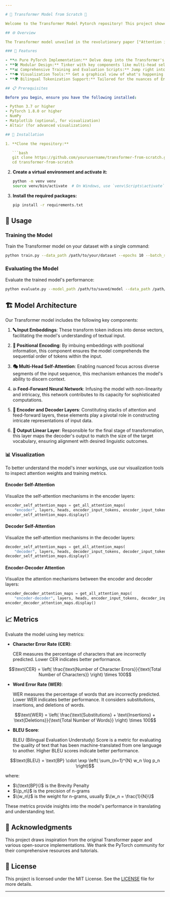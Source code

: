 ```yaml
---

# 🚀 Transformer Model from Scratch 🚀

Welcome to the Transformer Model Pytorch repository! This project showcases a custom implementation of the Transformer architecture using PyTorch. Dive into sequence-to-sequence learning with one of the most influential models in natural language processing.

## 🌐 Overview

The Transformer model unveiled in the revolutionary paper ["Attention is All You Need"](https://arxiv.org/abs/1706.03762) by Vaswani et al., has transformed the landscape of NLP. Ditching traditional recurrent architectures, it relies on powerful self-attention mechanisms to excel in various tasks. This repository focuses on utilizing the Transformer for English to Hindi translation, demonstrating its prowess in handling complex linguistic structures across different languages. Dive into the core of Transformer architecture, exploring its encoder-decoder framework and how it processes language pairs effectively.

### 🎉 Features

- **🔥 Pure PyTorch Implementation:** Delve deep into the Transformer's intricacies with a from-scratch implementation that lets you explore every layer, every neuron.
- **🛠️ Modular Design:** Tinker with key components like multi-head self-attention and positional encoding. Our design lets you adapt and expand parts effortlessly.
- **📊 Comprehensive Training and Evaluation Scripts:** Jump right into training with pre-written scripts, making it easy to start translating between English and Hindi or assess your model’s performance.
- **👁️ Visualization Tools:** Get a graphical view of what's happening under the hood. Our tools let you watch the attention mechanisms at work and monitor training progress in real-time.
- **🌍 Bilingual Tokenization Support:** Tailored for the nuances of English and Hindi, ensuring accurate and effective handling of linguistic elements unique to both languages.

## 📋 Prerequisites

Before you begin, ensure you have the following installed:

- Python 3.7 or higher
- PyTorch 1.8.0 or higher
- NumPy
- Matplotlib (optional, for visualization)
- Altair (for advanced visualizations)

## 🔧 Installation

1. **Clone the repository:**

   ```bash
   git clone https://github.com/yourusername/transformer-from-scratch.git
   cd transformer-from-scratch
   ```

2. **Create a virtual environment and activate it:**

   ```bash
   python -m venv venv
   source venv/bin/activate  # On Windows, use `venv\Scripts\activate`
   ```

3. **Install the required packages:**

   ```bash
   pip install -r requirements.txt
   ```

## 🚀 Usage

### Training the Model

Train the Transformer model on your dataset with a single command:

```bash
python train.py --data_path /path/to/your/dataset --epochs 10 --batch_size 32 --learning_rate 0.0001
```

### Evaluating the Model

Evaluate the trained model's performance:

```bash
python evaluate.py --model_path /path/to/saved/model --data_path /path/to/your/dataset
```

## 🏗️ Model Architecture

Our Transformer model includes the following key components:

1. **🔤 Input Embeddings**: These transform token indices into dense vectors, facilitating the model's understanding of textual input.

2. **📍 Positional Encoding**: By imbuing embeddings with positional information, this component ensures the model comprehends the sequential order of tokens within the input.

3. **🎭 Multi-Head Self-Attention**: Enabling nuanced focus across diverse segments of the input sequence, this mechanism enhances the model's ability to discern context.

4. **💥 Feed-Forward Neural Network**: Infusing the model with non-linearity and intricacy, this network contributes to its capacity for sophisticated computations.

5. **🔁 Encoder and Decoder Layers**: Constituting stacks of attention and feed-forward layers, these elements play a pivotal role in constructing intricate representations of input data.

6. **🎯 Output Linear Layer**: Responsible for the final stage of transformation, this layer maps the decoder's output to match the size of the target vocabulary, ensuring alignment with desired linguistic outcomes.

### 📊 Visualization

To better understand the model's inner workings, use our visualization tools to inspect attention weights and training metrics.

#### Encoder Self-Attention

Visualize the self-attention mechanisms in the encoder layers:

```python
encoder_self_attention_maps = get_all_attention_maps(
    "encoder", layers, heads, encoder_input_tokens, encoder_input_tokens, min(20, sentence_len))
encoder_self_attention_maps.display()
```

#### Decoder Self-Attention

Visualize the self-attention mechanisms in the decoder layers:

```python
decoder_self_attention_maps = get_all_attention_maps(
    "decoder", layers, heads, decoder_input_tokens, decoder_input_tokens, min(20, sentence_len))
decoder_self_attention_maps.display()
```

#### Encoder-Decoder Attention

Visualize the attention mechanisms between the encoder and decoder layers:

```python
encoder_decoder_attention_maps = get_all_attention_maps(
    "encoder-decoder", layers, heads, encoder_input_tokens, decoder_input_tokens, min(20, sentence_len))
encoder_decoder_attention_maps.display()
```

## 📈 Metrics

Evaluate the model using key metrics:

- **Character Error Rate (CER)**:

    CER measures the percentage of characters that are incorrectly predicted. Lower CER indicates better performance.

```math
\text{CER} = \left( \frac{\text{Number of Character Errors}}{\text{Total Number of Characters}} \right) \times 100
```

- **Word Error Rate (WER)**:

    WER measures the percentage of words that are incorrectly predicted. Lower WER indicates better performance. It considers substitutions, insertions, and deletions of words.

```math
\text{WER} = \left( \frac{\text{Substitutions} + \text{Insertions} + \text{Deletions}}{\text{Total Number of Words}} \right) \times 100
```

- **BLEU Score**:

    BLEU (Bilingual Evaluation Understudy) Score is a metric for evaluating the quality of text that has been machine-translated from one language to another. Higher BLEU scores indicate better performance.

```math
\text{BLEU} = \text{BP} \cdot \exp \left( \sum_{n=1}^{N} w_n \log p_n \right)
```
where:
- $\(\text{BP}\)$ is the Brevity Penalty
- $\(p_n\)$ is the precision of n-grams
- $\(w_n\)$ is the weight for n-grams, usually $\(w_n = \frac{1}{N}\)$

These metrics provide insights into the model's performance in translating and understanding text.

## 🙏 Acknowledgments

This project draws inspiration from the original Transformer paper and various open-source implementations. We thank the PyTorch community for their comprehensive resources and tutorials.

## 📜 License

This project is licensed under the MIT License. See the [LICENSE](https://github.com/KaranAnchan/Transformers_Pytorch/blob/main/LICENSE) file for more details.

---
```

